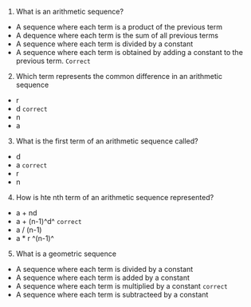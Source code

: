 1. What is an arithmetic sequence?

- A sequence where each term is a product of the previous term
- A dequence where each term is the sum of all previous terms
- A sequence where each term is divided by a constant
- A sequence where each term is obtained by adding a constant to the previous term. `Correct`

2. Which term represents the common difference in an arithmetic sequence

- r
- d `correct`
- n
- a

3. What is the first term of an arithmetic sequence called?

- d
- a `correct`
- r
- n

4. How is hte nth term of an arithmetic sequence represented?

- a + nd
- a + (n-1)^d^ `correct`
- a / (n-1)
- a \* r ^(n-1)^

5. What is a geometric sequence

- A sequence where each term is divided by a constant
- A sequence where each term is added by a constant
- A sequence where each term is multiplied by a constant `correct`
- A sequence where each term is subtracteed by a constant
